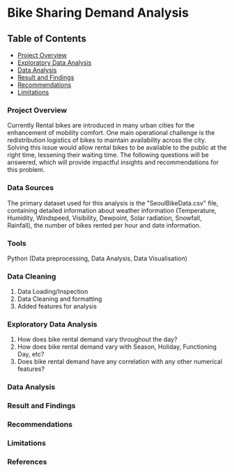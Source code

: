 # Bike Sharing Demand Analysis

## Table of Contents

- [Project Overview](#project-overview)
- [Exploratory Data Analysis](#exploratory-data-analysis)
- [Data Analysis](#data-analysis)
- [Result and Findings](#result-and-findings)
- [Recommendations](#recommendations)
- [Limitations](#limitations)

### Project Overview

Currently Rental bikes are introduced in many urban cities for the enhancement of mobility comfort. One main operational challenge is the redistribution logistics of bikes to maintain availability across the city. Solving this issue would allow rental bikes to be available to the public at the right time, lessening their waiting time. The following questions will be answered, which will provide impactful insights and recommendations for this problem.

### Data Sources

The primary dataset used for this analysis is the "SeoulBikeData.csv" file, containing detailed information about weather information (Temperature, Humidity, Windspeed, Visibility, Dewpoint, Solar radiation, Snowfall, Rainfall), the number of bikes rented per hour and date information.

### Tools

Python (Data preprocessing, Data Analysis, Data Visualisation)

### Data Cleaning

1. Data Loading/Inspection
2. Data Cleaning and formatting
3. Added features for analysis

### Exploratory Data Analysis

1. How does bike rental demand vary throughout the day?
2. How does bike rental demand vary with Season, Holiday, Functioning Day, etc?
3. Does bike rental demand have any correlation with any other numerical features?

### Data Analysis

### Result and Findings

### Recommendations

### Limitations

### References
